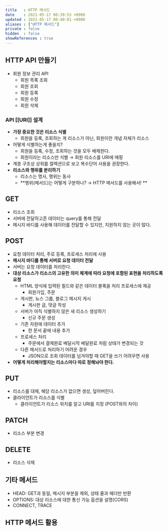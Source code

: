 ```yaml
---
title   : HTTP 메서드
date    : 2021-05-17 00:39:53 +0900
updated : 2021-05-17 00:40:01 +0900
aliases : ["HTTP 메서드"]
private : false
hidden  : false
showReferences : true
---
```

## HTTP API 만들기
- 회원 정보 관리 API
	- 회원 목록 조회
	- 회원 조회
	- 회원 등록
	- 회원 수정
	- 회원 삭제 

### API [[URI]] 설계  
- **가장 중요한 것은 리소스 식별**
	- 회원을 등록, 조회하는 게 리소스가 아닌, 회원이란 개념 자체가 리소스
- 어떻게 식별하는게 좋을지? 
	- 회원을 등록, 수정, 조회하는 것을 모두 배제한다.
	- 회원이라는 리소스만 식별 → 회원 리소스를 URI에 매핑 
- 계층 구조상 상위를 컬렉션으로 보고 복수단어 사용을 권장한다. 
- **리소스와 행위를 분리하기** 
	- 리소스는 명사, 행위는 동사 
	- **행위(메서드)는 어떻게 구분하나? → HTTP 메서드를 사용해서! **

## GET 
- 리소스 조회
- 서버에 전달하고픈 데이터는 query를 통해 전달 
- 메시지 바디를 사용해 데이터를 전달할 수 있지만, 지원하지 않는 곳이 많다. 

## POST 
- 요청 데이터 처리, 주로 등록, 프로세스 처리에 사용 
- **메시지 바디를 통해 서버로 요청 데이터 전달**
- 서버는 요청 데이터를 처리한다. 
- **대상 리소스가 리소스의 고유한 의미 체계에 따라 요청에 포함된 표현을 처리하도록 요청**
	- HTML 양식에 입력된 필드와 같은 데이터 블록을 처리 프로세스에 제공 
		- 회원가입, 주문 
	- 게시판, 뉴스 그룹, 블로그 메시지 게시
		- 게시판 글, 댓글 작성
	- 서버가 아직 식별하지 않은 새 리소스 생성하기
		- 신규 주문 생성
	- 기존 자원에 데이터 추가
		- 한 문서 끝에 내용 추가 
	- 프로세스 처리
		- 주문에서 결제완료 배달시작 배달완료 처럼 상태가 변경되는 것 
	- 다른 메서드로 처리하기 어려운 경우
		- JSON으로 조회 데이터를 넘겨야할 때 GET을 쓰기 어려우면 사용 
- **어떻게 처리해야할지는 리소스마다 따로 정해놔야 한다.**

## PUT
- 리소스를 대체, 해당 리소스가 없으면 생성, 덮어버린다. 
- 클라이언트가 리소스를 식별
	- 클라이언트가 리소스 위치를 알고 URI를 지정 (POST와의 차이)

## PATCH
- 리소스 부분 변경

## DELETE 
- 리소스 삭제 

## 기타 메서드 
- HEAD: GET과 동일, 메시지 부분을 제외, 상태 줄과 헤더만 반환
- OPTIONS: 대상 리소스에 대한 통신 가능 옵션을 설명(CORS)
- CONNECT, TRACE 


## HTTP 메서드 활용 